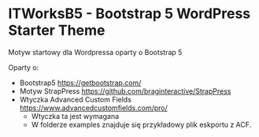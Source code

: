 # ITWorksB5 - Bootstrap 5 WordPress Starter Theme

Motyw startowy dla Wordpressa oparty o Bootstrap 5

Oparty o:
- Bootstrap5 https://getbootstrap.com/
- Motyw StrapPress https://github.com/braginteractive/StrapPress
- Wtyczka Advanced Custom Fields https://www.advancedcustomfields.com/pro/
    - Wtyczka ta jest wymagana
    -  W folderze examples znajduje się przykładowy plik eskportu z ACF.


